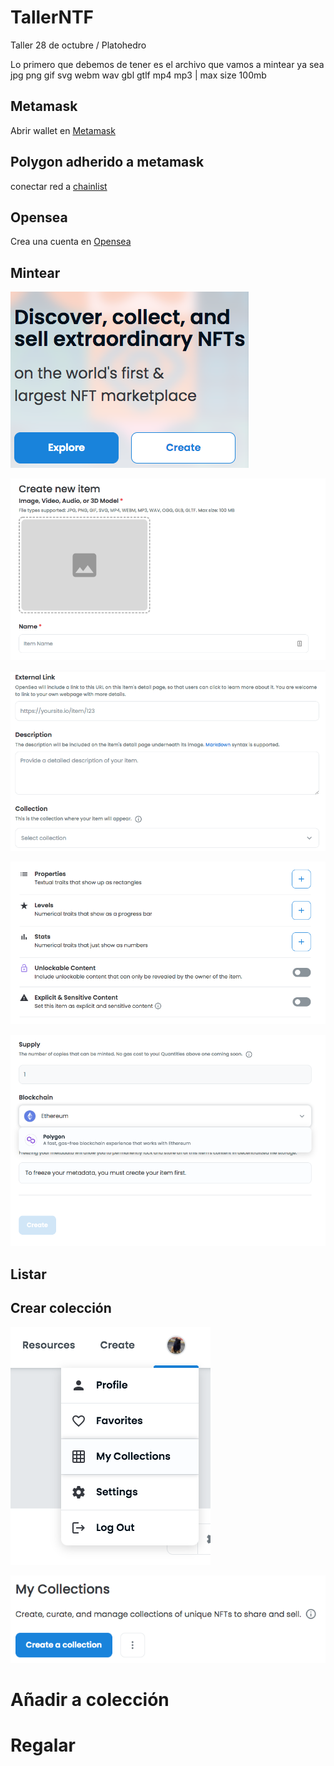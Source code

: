 # TallerNTF
Taller 28 de octubre / Platohedro 

Lo primero que debemos de tener es el archivo que vamos a mintear ya sea jpg png gif svg webm wav gbl gtlf mp4 mp3 | max size 100mb 


## Metamask 


Abrir wallet en [Metamask](https://metamask.io/)  




## Polygon adherido a metamask

 conectar red a [chainlist](https://chainlist.org/) 


## Opensea

Crea una cuenta en [Opensea](https://opensea.io/)





## Mintear

![create 1](./screenshots/create1.png?raw=true "Optional Title")

![create 2](./screenshots/create2.png?raw=true "Optional Title")

![create 3](./screenshots/create3.png?raw=true "Optional Title")

![create 4](./screenshots/create4.png?raw=true "Optional Title")

![create 5](./screenshots/create5.png?raw=true "Optional Title")





## Listar


## Crear colección

![collection 1](./screenshots/collection1.png?raw=true "Optional Title")

![collection 2](./screenshots/collection2.png?raw=true "Optional Title")


# Añadir a colección

# Regalar
